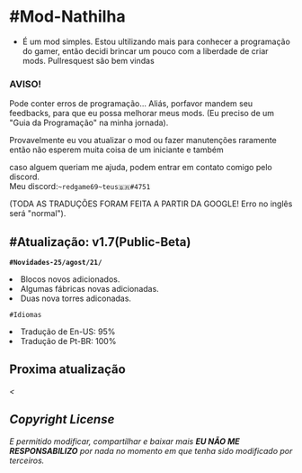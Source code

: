 <h1>#Mod-Nathilha</h1>

 - É um mod simples. Estou ultilizando mais para conhecer a programação do gamer, então decidi brincar um pouco com a liberdade de criar mods.
 Pullresquest são bem vindas

<h3>AVISO!</h3>

Pode conter erros de programação...
Aliás, porfavor mandem seu feedbacks, para que eu possa melhorar meus mods. 
(Eu preciso de um "Guia da Programação" na minha jornada).

Provavelmente eu vou atualizar o mod ou fazer manutenções raramente então não esperem muita coisa de um iniciante e também
  
caso alguem queriam me ajuda, podem entrar em contato comigo pelo discord.<br/>Meu discord:`~redgame69~teus🇧🇷#4751`

(TODA AS TRADUÇÕES FORAM FEITA A PARTIR DA GOOGLE! Erro no inglês será "normal").

<h2>#Atualização: v1.7(Public-Beta)</h2>

<b>`#Novidades-25/agost/21/`</b>
  
<li/>Blocos novos adicionados.<br/>
<li/>Algumas fábricas novas adicionadas.<br/>
<li/>Duas nova torres adiconadas.
  
`#Idiomas`<br/>
<li>Tradução de En-US: 95%</li>
<li>Tradução de Pt-BR: 100%</li>
<h2>Proxima atualização</h2>



<i><<h2>Copyright License</h2>
 E permitido modificar, compartilhar e baixar mais <b>EU NÃO ME RESPONSABILIZO</b> por nada no momento em que tenha sido modificado por terceiros.
</i>
